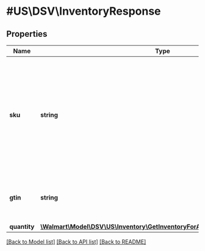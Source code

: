 # #US\DSV\InventoryResponse

## Properties

Name | Type | Description | Notes
------------ | ------------- | ------------- | -------------
**sku** | **string** | Indicates the stock keeping unit (SKU) item identifier.   This is a product identifier provided by the drop ship vendor (DSV) to identify each item. |
**gtin** | **string** | Indicates the global trade item number (GTIN) item identifier. |
**quantity** | [**\Walmart\Model\DSV\US\Inventory\GetInventoryForAnItem200ResponseQuantity**](GetInventoryForAnItem200ResponseQuantity.md) |  |


[[Back to Model list]](../) [[Back to API list]](../../Api/US/DSV) [[Back to README]](../../README.md)
